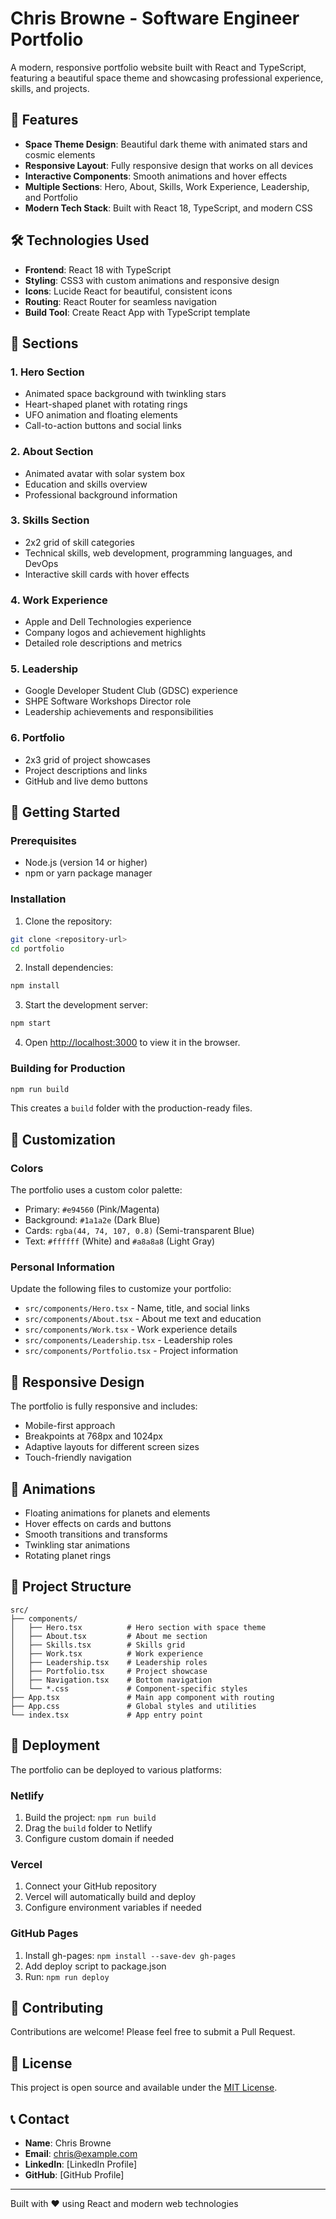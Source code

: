 # Chris Browne - Software Engineer Portfolio

A modern, responsive portfolio website built with React and TypeScript, featuring a beautiful space theme and showcasing professional experience, skills, and projects.

## 🚀 Features

- **Space Theme Design**: Beautiful dark theme with animated stars and cosmic elements
- **Responsive Layout**: Fully responsive design that works on all devices
- **Interactive Components**: Smooth animations and hover effects
- **Multiple Sections**: Hero, About, Skills, Work Experience, Leadership, and Portfolio
- **Modern Tech Stack**: Built with React 18, TypeScript, and modern CSS

## 🛠️ Technologies Used

- **Frontend**: React 18 with TypeScript
- **Styling**: CSS3 with custom animations and responsive design
- **Icons**: Lucide React for beautiful, consistent icons
- **Routing**: React Router for seamless navigation
- **Build Tool**: Create React App with TypeScript template

## 📱 Sections

### 1. Hero Section
- Animated space background with twinkling stars
- Heart-shaped planet with rotating rings
- UFO animation and floating elements
- Call-to-action buttons and social links

### 2. About Section
- Animated avatar with solar system box
- Education and skills overview
- Professional background information

### 3. Skills Section
- 2x2 grid of skill categories
- Technical skills, web development, programming languages, and DevOps
- Interactive skill cards with hover effects

### 4. Work Experience
- Apple and Dell Technologies experience
- Company logos and achievement highlights
- Detailed role descriptions and metrics

### 5. Leadership
- Google Developer Student Club (GDSC) experience
- SHPE Software Workshops Director role
- Leadership achievements and responsibilities

### 6. Portfolio
- 2x3 grid of project showcases
- Project descriptions and links
- GitHub and live demo buttons

## 🚀 Getting Started

### Prerequisites
- Node.js (version 14 or higher)
- npm or yarn package manager

### Installation

1. Clone the repository:
```bash
git clone <repository-url>
cd portfolio
```

2. Install dependencies:
```bash
npm install
```

3. Start the development server:
```bash
npm start
```

4. Open [http://localhost:3000](http://localhost:3000) to view it in the browser.

### Building for Production

```bash
npm run build
```

This creates a `build` folder with the production-ready files.

## 🎨 Customization

### Colors
The portfolio uses a custom color palette:
- Primary: `#e94560` (Pink/Magenta)
- Background: `#1a1a2e` (Dark Blue)
- Cards: `rgba(44, 74, 107, 0.8)` (Semi-transparent Blue)
- Text: `#ffffff` (White) and `#a8a8a8` (Light Gray)

### Personal Information
Update the following files to customize your portfolio:
- `src/components/Hero.tsx` - Name, title, and social links
- `src/components/About.tsx` - About me text and education
- `src/components/Work.tsx` - Work experience details
- `src/components/Leadership.tsx` - Leadership roles
- `src/components/Portfolio.tsx` - Project information

## 📱 Responsive Design

The portfolio is fully responsive and includes:
- Mobile-first approach
- Breakpoints at 768px and 1024px
- Adaptive layouts for different screen sizes
- Touch-friendly navigation

## 🌟 Animations

- Floating animations for planets and elements
- Hover effects on cards and buttons
- Smooth transitions and transforms
- Twinkling star animations
- Rotating planet rings

## 📁 Project Structure

```
src/
├── components/
│   ├── Hero.tsx          # Hero section with space theme
│   ├── About.tsx         # About me section
│   ├── Skills.tsx        # Skills grid
│   ├── Work.tsx          # Work experience
│   ├── Leadership.tsx    # Leadership roles
│   ├── Portfolio.tsx     # Project showcase
│   ├── Navigation.tsx    # Bottom navigation
│   └── *.css             # Component-specific styles
├── App.tsx               # Main app component with routing
├── App.css               # Global styles and utilities
└── index.tsx             # App entry point
```

## 🚀 Deployment

The portfolio can be deployed to various platforms:

### Netlify
1. Build the project: `npm run build`
2. Drag the `build` folder to Netlify
3. Configure custom domain if needed

### Vercel
1. Connect your GitHub repository
2. Vercel will automatically build and deploy
3. Configure environment variables if needed

### GitHub Pages
1. Install gh-pages: `npm install --save-dev gh-pages`
2. Add deploy script to package.json
3. Run: `npm run deploy`

## 🤝 Contributing

Contributions are welcome! Please feel free to submit a Pull Request.

## 📄 License

This project is open source and available under the [MIT License](LICENSE).

## 📞 Contact

- **Name**: Chris Browne
- **Email**: chris@example.com
- **LinkedIn**: [LinkedIn Profile]
- **GitHub**: [GitHub Profile]

---

Built with ❤️ using React and modern web technologies
